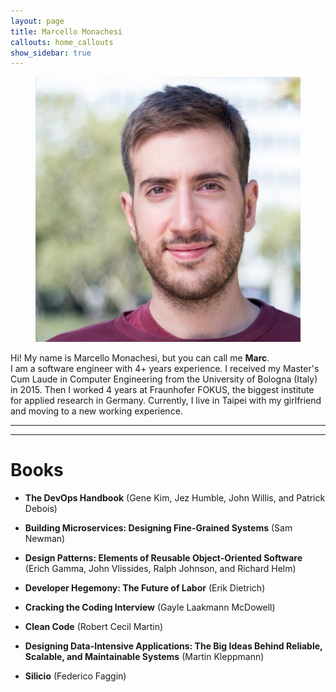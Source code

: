 ```yaml
---
layout: page
title: Marcello Monachesi
callouts: home_callouts
show_sidebar: true
---
```


<div class="box">
  <article class="media">
    <div class="media-left">
      <figure class="image is-128x128">
        <img src="img/profile-pic.png" alt="Image">
      </figure>
    </div>
    <div class="media-content">
      <div class="content">
        <p>
		  Hi! My name is Marcello Monachesi, but you can call me <strong>Marc</strong>. 
		  <br>
		  I am a software engineer with 4+ years experience.  
I received my Master's Cum Laude in Computer Engineering from the University of Bologna (Italy) in 2015. Then I worked 4 years at Fraunhofer FOKUS, the biggest institute for applied research in Germany. Currently, I live in Taipei with my girlfriend and moving to a new working experience.  
        </p>
      </div>
    </div>
  </article>
</div>

---

<div class="icon is-large">
	<a href="https://www.linkedin.com/in/marcellomonachesi/">
		<i class="fab fa-3x fa-linkedin"></i>
	</a>
</div>

<div class="icon is-large">
	<a href="https://www.hackerrank.com/marsielo_m">
		<i class="fab fa-3x fa-hackerrank"></i>
	</a>
</div>

---

# Books

- **The DevOps Handbook** (Gene Kim, Jez Humble, John Willis, and Patrick Debois)

- **Building Microservices: Designing Fine-Grained Systems** (Sam Newman)

- **Design Patterns: Elements of Reusable Object-Oriented Software** (Erich Gamma, John Vlissides, Ralph Johnson, and Richard Helm)

- **Developer Hegemony: The Future of Labor** (Erik Dietrich)

- **Cracking the Coding Interview** (Gayle Laakmann McDowell)

- **Clean Code** (Robert Cecil Martin)

- **Designing Data-Intensive Applications: The Big Ideas Behind Reliable, Scalable, and Maintainable Systems** (Martin Kleppmann)

- **Silicio** (Federico Faggin)
